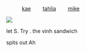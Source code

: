 
   [kae](https://github.com/akutaguro)   [tahlia](https://github.com/FIeshwater)   [mike](https://github.com/mkeitstop) 

   ![](https://files.catbox.moe/dzsirv.webp)

let S. Try . the vinh sandwich

spits out Ah 
